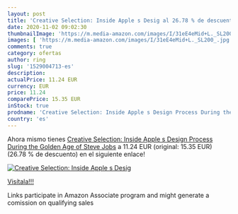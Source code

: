 ```yaml
---
layout: post
title: 'Creative Selection: Inside Apple s Desig al 26.78 % de descuento'
date: 2020-11-02 09:02:30
thumbnailImage: 'https://m.media-amazon.com/images/I/31eE4eMid+L._SL200_.jpg'
images: [ 'https://m.media-amazon.com/images/I/31eE4eMid+L._SL200_.jpg' ]
comments: true
category: ofertas
author: ring
slug: '1529004713-es'
description:
actualPrice: 11.24 EUR
currency: EUR
price: 11.24
comparePrice: 15.35 EUR
inStock: true
prodname: 'Creative Selection: Inside Apple s Design Process During the Golden Age of Steve Jobs'
country: 'es'
---
```


Ahora mismo tienes [Creative Selection: Inside Apple s Design Process During the Golden Age of Steve Jobs](https://www.amazon.es/dp/1529004713/?tag=tolees-21) a 11.24 EUR (original: 15.35 EUR) (26.78 %  de descuento) en el siguiente enlace!

[![Creative Selection: Inside Apple s Desig](https://m.media-amazon.com/images/I/31eE4eMid+L._SL200_.jpg)](https://www.amazon.es/dp/1529004713/?tag=tolees-21)

[Visítala!!!](https://www.amazon.es/dp/1529004713/?tag=tolees-21)

Links participate in Amazon Associate program and might generate a comission on qualifying sales
